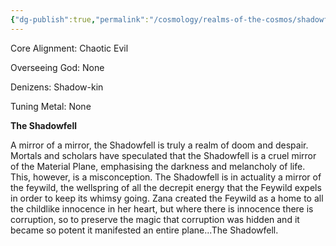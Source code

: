 ```yaml
---
{"dg-publish":true,"permalink":"/cosmology/realms-of-the-cosmos/shadowfell/shadowfell/"}
---
```


Core Alignment: Chaotic Evil

Overseeing God: None

Denizens: Shadow-kin

Tuning Metal: None

**The Shadowfell**

A mirror of a mirror, the Shadowfell is truly a realm of doom and despair. Mortals and scholars have speculated that the Shadowfell is a cruel mirror of the Material Plane, emphasising  the darkness and melancholy of life. This, however, is a misconception. The Shadowfell is in actuality a mirror of the feywild, the wellspring of all the decrepit energy that the Feywild expels in order to keep its whimsy going. Zana created the Feywild as a home to all the childlike innocence in her heart, but where there is innocence there is corruption, so to preserve the magic that corruption was hidden and it became so potent it manifested an entire plane...The Shadowfell.